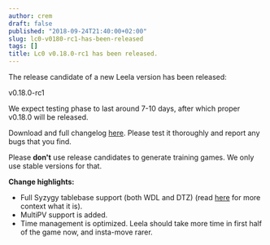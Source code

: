 ```yaml
---
author: crem
draft: false
published: "2018-09-24T21:40:00+02:00"
slug: lc0-v0180-rc1-has-been-released
tags: []
title: Lc0 v0.18.0-rc1 has been released.
---
```


The release candidate of a new Leela version has been released:

v0.18.0-rc1

We expect testing phase to last around 7-10 days, after which proper v0.18.0
will be released.

Download and full changelog
[here](https://github.com/LeelaChessZero/lc0/releases/tag/v0.18.0-rc1). Please
test it thoroughly and report any bugs that you find.

Please **don't** use release candidates to generate training games. We only
use stable versions for that.

 **Change highlights:**

  * Full Syzygy tablebase support (both WDL and DTZ) (read 
[here](../../../2018/08/tablebase-support-and-leela-weirdness.html
) for more context what it is).
  * MultiPV support is added.
  * Time management is optimized. Leela should take more time in first half of 
the game now, and insta-move rarer.
